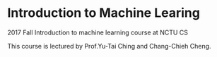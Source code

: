 # Introduction to Machine Learing
2017 Fall Introduction to machine learning course at NCTU CS

This course is lectured by Prof.Yu-Tai Ching and Chang-Chieh Cheng.

